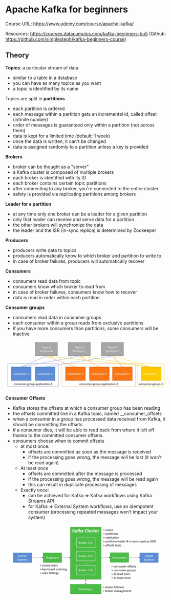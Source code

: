 # Apache Kafka for beginners

Course URL: https://www.udemy.com/course/apache-kafka/

Resources: https://courses.datacumulus.com/kafka-beginners-bu5 (Github: https://github.com/simplesteph/kafka-beginners-course)

## Theory

**Topics**: a particular stream of data
- similar to a table in a database
- you can have as many topics as you want
- a topic is identified by its name

Topics are split in **partitions**
- each partition is ordered
- each message within a partition gets an incremental id, called offset (infinite number)
- order of messages is guaranteed only within a partition (not across them)
- data is kept for a limited time (default: 1 week)
- once the data is written, it can't be changed
- data is assigned randomly to a partition unless a key is provided

**Brokers**
- broker can be thought as a "server"
- a Kafka cluster is composed of multiple brokers
- each broker is identified with its ID
- each broker contains certain topic partitions
- after connecting to any broker, you're connected to the entire cluster
- safety is provided via replicating partitions among brokers

**Leader for a partition**
- at any time only one broker can be a leader for a given partition
- only that leader can receive and serve data for a partition
- the other brokers will synchronize the data
- the leader and the ISR (in-sync replica) is determined by Zookeeper

**Producers**
- producers write data to topics
- producers automatically know to which broker and partition to write to
- in case of broker failures, producers will automatically recover

**Consumers**
- consumers read data from topic
- consumers know which broker to read from
- in case of broker failures, consumers know how to recover
- data is read in order within each partition

**Consumer groups**
- consumers read data in consumer groups
- each consumer within a group reads from exclusive partitions
- if you have more consumers than partitions, some consumers will be inactive

![Kafka Consumer Groups vs Partitions](images/consumerGroupsPartitions.png)

**Consumer Offsets**
- Kafka stores the offsets at which a consumer group has been reading
- the offsets committed line in a Kafka topic, named __consumer_offsets
- when a consumer in a group has processed data received from Kafka, it should be committing the offsets
- if a consumer dies, it will be able to reed back from where it left off thanks to the committed consumer offsets.
- consumers choose when to commit offsets
    * at most once:
        * offsets are committed as soon as the message is received
        * if the processing goes wrong, the message will be lost (it won't be read again)
    * At least once
        * offsets are committed after the message is processed
        *  if the processing goes wrong, the message will be read again
        * this can result in duplicate processing of messages
    * Exactly once:
        * can be achieved for Kafka => Kafka workflows using Kafka Streams API
        * for Kafka => External System workflows, use an idempotent consumer (processing repeated messages won't impact your system)
        
![Kafka Cluster Overview](images/kafkaClusterOverview.png)

